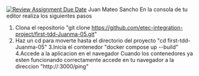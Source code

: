 [![Review Assignment Due Date](https://classroom.github.com/assets/deadline-readme-button-24ddc0f5d75046c5622901739e7c5dd533143b0c8e959d652212380cedb1ea36.svg)](https://classroom.github.com/a/8aC6QzV2)
Juan Mateo Sancho
En la consola de tu editor realiza los siguientes pasos
1. Clona el repositorio
  "git clone https://github.com/etec-integration-project/first-tdd-Juanma-05.git"
2. Haz un cd para moverte hasta el directorio del proyecto
  "cd first-tdd-Juanma-05"
3.Inicia el contenedor
  "docker compose up --build"  
4.Accede a la aplicacion en el navegador
  Cuando los contenedores ya esten funcionando correctamente accede en tu navegador a la direccion "http://<IP-DE-LA-MAQUINA-VIRTUAL>:3000/ping"  
